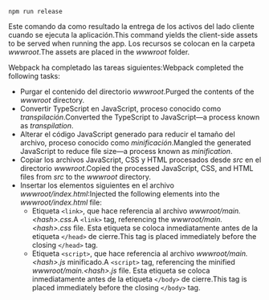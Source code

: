 ```console
npm run release
```

<span data-ttu-id="11b65-101">Este comando da como resultado la entrega de los activos del lado cliente cuando se ejecuta la aplicación.</span><span class="sxs-lookup"><span data-stu-id="11b65-101">This command yields the client-side assets to be served when running the app.</span></span> <span data-ttu-id="11b65-102">Los recursos se colocan en la carpeta *wwwroot*.</span><span class="sxs-lookup"><span data-stu-id="11b65-102">The assets are placed in the *wwwroot* folder.</span></span>

<span data-ttu-id="11b65-103">Webpack ha completado las tareas siguientes:</span><span class="sxs-lookup"><span data-stu-id="11b65-103">Webpack completed the following tasks:</span></span>

* <span data-ttu-id="11b65-104">Purgar el contenido del directorio *wwwroot*.</span><span class="sxs-lookup"><span data-stu-id="11b65-104">Purged the contents of the *wwwroot* directory.</span></span>
* <span data-ttu-id="11b65-105">Convertir TypeScript en JavaScript, proceso conocido como *transpilación*.</span><span class="sxs-lookup"><span data-stu-id="11b65-105">Converted the TypeScript to JavaScript&mdash;a process known as *transpilation*.</span></span>
* <span data-ttu-id="11b65-106">Alterar el código JavaScript generado para reducir el tamaño del archivo, proceso conocido como *minificación*.</span><span class="sxs-lookup"><span data-stu-id="11b65-106">Mangled the generated JavaScript to reduce file size&mdash;a process known as *minification*.</span></span>
* <span data-ttu-id="11b65-107">Copiar los archivos JavaScript, CSS y HTML procesados desde *src* en el directorio *wwwroot*.</span><span class="sxs-lookup"><span data-stu-id="11b65-107">Copied the processed JavaScript, CSS, and HTML files from *src* to the *wwwroot* directory.</span></span>
* <span data-ttu-id="11b65-108">Insertar los elementos siguientes en el archivo *wwwroot/index.html*:</span><span class="sxs-lookup"><span data-stu-id="11b65-108">Injected the following elements into the *wwwroot/index.html* file:</span></span>
    * <span data-ttu-id="11b65-109">Etiqueta `<link>`, que hace referencia al archivo *wwwroot/main.\<hash\>.css*.</span><span class="sxs-lookup"><span data-stu-id="11b65-109">A `<link>` tag, referencing the *wwwroot/main.\<hash\>.css* file.</span></span> <span data-ttu-id="11b65-110">Esta etiqueta se coloca inmediatamente antes de la etiqueta `</head>` de cierre.</span><span class="sxs-lookup"><span data-stu-id="11b65-110">This tag is placed immediately before the closing `</head>` tag.</span></span>
    * <span data-ttu-id="11b65-111">Etiqueta `<script>`, que hace referencia al archivo *wwwroot/main.\<hash\>.js* minificado.</span><span class="sxs-lookup"><span data-stu-id="11b65-111">A `<script>` tag, referencing the minified *wwwroot/main.\<hash\>.js* file.</span></span> <span data-ttu-id="11b65-112">Esta etiqueta se coloca inmediatamente antes de la etiqueta `</body>` de cierre.</span><span class="sxs-lookup"><span data-stu-id="11b65-112">This tag is placed immediately before the closing `</body>` tag.</span></span>
